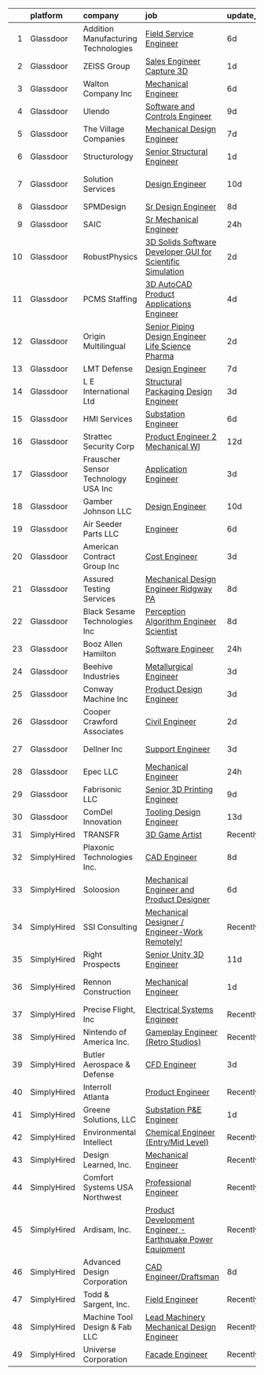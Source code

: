 

|    | platform    | company                              | job                                                                                                                                                                                                                                                                                                                                                                                                                                                                                                                                                                                                                                                                                                                                                                                                                                                                                                                                                                                                                                                                                                                                                                                                                                                                                                                                       | update_time   | location                |
|---:|:------------|:-------------------------------------|:------------------------------------------------------------------------------------------------------------------------------------------------------------------------------------------------------------------------------------------------------------------------------------------------------------------------------------------------------------------------------------------------------------------------------------------------------------------------------------------------------------------------------------------------------------------------------------------------------------------------------------------------------------------------------------------------------------------------------------------------------------------------------------------------------------------------------------------------------------------------------------------------------------------------------------------------------------------------------------------------------------------------------------------------------------------------------------------------------------------------------------------------------------------------------------------------------------------------------------------------------------------------------------------------------------------------------------------|:--------------|:------------------------|
|  1 | Glassdoor   | Addition Manufacturing Technologies  | [Field Service Engineer](https://www.glassdoor.com/partner/jobListing.htm?pos=122&ao=1110586&s=58&guid=0000018170754c48bb715bb1cd911e5d&src=GD_JOB_AD&t=SR&vt=w&ea=1&cs=1_a5285246&cb=1655449144796&jobListingId=1007931625030&cpc=001476B0A36EC9D0&jrtk=3-0-1g5o7aj3j3c1d001-1g5o7aj40k62e800-732fa6f60885a48c--6NYlbfkN0D5EoDI19pzLD_ZoAvoqM1-O9qeTV9KvYbDAr1-bMzVcdI5BfyUm4LrLN4eF84mCCjKI-vBbvFvGkf4U5YGvXSpCeiI3vInH2pdRlEmlP8iLZU5Mq-cJUZL5ZrpuBNnTgWLOnX716OLl4lLg-TP1e6GejnVPLZECsOqg0Nm3gK4YG8MBG2D-dwmO1GWWA0IJdUkwiPWiJ9hnbkdMr5jP5YNsFcLZCNi5ITq_5_oYi3xvDeYaIMqf2nA6OFlSh2Oh6rc4vLN0EVgG-jhkJHsQ1SuSCL5IC__emNaKfdcnLNiAwJ-06oFn8FxLf36dhN7QyptOFMI2zxaKvrKo2bsTpJK_IdEBam1PD-vjcxGRqz5UMzBroD6Jqe2EJCNiiAPasbQTLHjbuASG2VusGQKN4wUmn2UKxcqqfl_rNV-F0irXztKZWCedPDz8OTiOGSuQiYFndxupMNYYtrP1An81vgMsSnIW7k0axI7nOhRC122ObIczeO1cYxXEbIMbtIGBFc70Uh2SIy_1A%3D%3D)                                                                                                                                                                                                                                                                                                                                                                                                                                                             | 6d            | Austin, TX              |
|  2 | Glassdoor   | ZEISS Group                          | [Sales Engineer  Capture 3D](https://www.glassdoor.com/partner/jobListing.htm?pos=123&ao=1110586&s=58&guid=0000018170754c48bb715bb1cd911e5d&src=GD_JOB_AD&t=SR&vt=w&ea=1&cs=1_58be9617&cb=1655449144796&jobListingId=1007942809821&cpc=BB87703CBE7A6D8A&jrtk=3-0-1g5o7aj3j3c1d001-1g5o7aj40k62e800-6b6409b267c1058e--6NYlbfkN0ABwDUVlT3Pw5qAnq35jQOIcsB_LA26JxM8HdsefTKsTXzTXMsN-fkZMqHMIPq89aRWDgyoBw_ktGndm2wLTYrTnC7ho4DDFbXnD-pVwuzGj13HAOVHcE_iRUZbf9PinJkxd_SbVox__G8brul2RLNJYrbDJP84tq4mCoVIbyvWQ9OfdzhKjijHcLMqH-cP0uEnwxiZCXSzke_WS89upXzkXJPPm19HlC9zBVMxP2uEMcCmJJemxvXJX06EQ-OFcu9i-hc6pUIfnhG7Y-CMYIcNp8mSuM_HTqisYg5h6XpRgMuR2xitx8lYHPV_tTmiiSRoCTTGmgAuo3tTArxCCRHQohOYSOrrU2jjb6zITvIkwhDQGU1MxURacg1KTLvAXBXtViV8MCScKWhDgB7o9klSf5gd7naWPihJcho11UlPPm1zxACuaxg-rSpMoJuivN2ZMzKbAxpWDJCWfVFjAKSVrU4vgNqzSQjCfk8w3QCEole_tJ3KjSIsdw55vY0WvDSu4DMz5SPIYKAuoPoR6ZLgfSgt8PNg6yI%3D)                                                                                                                                                                                                                                                                                                                                                                                                                                       | 1d            | Portland, OR            |
|  3 | Glassdoor   | Walton   Company  Inc                | [Mechanical Engineer](https://www.glassdoor.com/partner/jobListing.htm?pos=130&ao=1110586&s=58&guid=0000018170754c48bb715bb1cd911e5d&src=GD_JOB_AD&t=SR&vt=w&ea=1&cs=1_b3e9b5b1&cb=1655449144796&jobListingId=1007931494452&cpc=6F06C97B0D93B156&jrtk=3-0-1g5o7aj3j3c1d001-1g5o7aj40k62e800-8a126a93020ad813--6NYlbfkN0DeXU0vMxLyKhfauY-dgUBa_3v1DHLtGGo4EP_Dl8CiY1CXhE0AlsdbtqmaLCVqjpXXMrZ1O2iqu2y2GXKnWv_3-IBIp9GdAYjcJpXPezPnqzVNrfbld4DV3vci_vqZXRNk1BWWS706zVv-fTxeUN30tNcNMz9-Am99EUWIATnXd-Xv9_3xxzdM9791-rWlPOOKm00twIV3tZpqTSibhdbFD2epgO1eILbfY-u3REVUd4y131NI3inOZWCUht2g3VAWubuHO-Wlcom6nXGkN9_g2ikUbgSOqf5WIGChGW-4Zlv3Zed1-xe-2QXJ4rGHJl3owFUR2gvf9yZD_t0BAswlQIiYdqnlSm5UAVaablYL--nE9NjnDtXJ7xxf5hPYb1u_yio7g4_-rb1gvXHVEnfh_y6fBdVYQblX5wosGVUfBuVQbWfMZ5i_juWe1dvwebmW9vhSKIazoUVvrdH0_MueW3y4JRh8_NQX0HvgYvQc7lEwPGNsxTeCcfDLtqfntXTtTqPptJIy1A%3D%3D)                                                                                                                                                                                                                                                                                                                                                                                                                                                                | 6d            | York, PA                |
|  4 | Glassdoor   | Ulendo                               | [Software and Controls Engineer](https://www.glassdoor.com/partner/jobListing.htm?pos=113&ao=1110586&s=58&guid=0000018170754c48bb715bb1cd911e5d&src=GD_JOB_AD&t=SR&vt=w&ea=1&cs=1_6b64ad14&cb=1655449144794&jobListingId=1007923894915&cpc=D5521335291FB266&jrtk=3-0-1g5o7aj3j3c1d001-1g5o7aj40k62e800-c10b6ab5cb8994b2--6NYlbfkN0ACTeRvGRFS6hadW-07x_K1RnsIE8OdH4tufuZ5eRAiXvJP4uszTk42BImT4H1nqzU1Im7FaOz6KJtTdOtQ3-Kkcfi6xTrEpzwsBfmB2ElVh6J8vEDCFyW3rb1PIJrmKQWI26FPQuPzGcHOZTl3K7if2jXGpxxCR3bWVQGf4NzP2becmeDSegM4u9lXcf2jWTMfBrD6e34zypPqM2WVzPI4XGQbKbbIUQgDId7OVCtLqj14EgTiAQFSktSa9nhjEgJUYqGauUpXqFDyKUW_9aoB3tQM3YCa3zjf7L-rVw9bf6ON-ioDIKzaMlHvnH8Oh59PFdTcwx12ZUhqxxSvyPC2s7t3HMu8l8jDUVpmuYtT_SYa4pOclgn6iy5chzIq6XYGZRoqTeadQzJmiO6Zay7DaVMKNqrx9BbCUOye_LMclwb5xGvP2F4eEwcSs0BCJLQzjKu-CD2q8P3TSLefQPVObSmaB6W9lA7LBdkQHZ25euJ5CMRY0XYf3R6qj1OUlNwiuRhCoxCEDBzaHt60i3qc)                                                                                                                                                                                                                                                                                                                                                                                                                                                 | 9d            | Ann Arbor, MI           |
|  5 | Glassdoor   | The Village Companies                | [Mechanical Design Engineer](https://www.glassdoor.com/partner/jobListing.htm?pos=118&ao=1110586&s=58&guid=0000018170754c48bb715bb1cd911e5d&src=GD_JOB_AD&t=SR&vt=w&cs=1_0aeb1a28&cb=1655449144795&jobListingId=1007930338027&cpc=6BB15D09F0D6212B&jrtk=3-0-1g5o7aj3j3c1d001-1g5o7aj40k62e800-d795672588bb6862--6NYlbfkN0AGg1VZueiKT9tWCUHV5e2l2mcE5WYHjIZa47yRLtX7kpBI0PbA2sZNXEBmtz3dO2EnIMPVpN2mC_0Qvnz0WmKotlowtHVHgyfvPBdsXYzeRO05GQs8aNFZHJY-m5x_zuACqnDq2KHgWqE7E8ygOioQWgjDR4HAuFoaWpcww4RRSUwWjO0BS_Ji28c4Y0qzfgosZvu6xm9wsFpey4Dqy7k6vMqe_04VggRjJuCIgM-xgSdfFxP0Tv0tuN-HFPgl9dzy78c3EvLLkZkN1PU7YEQwSlzA6pOK6Ifje-FrB8wFh3H-R22ciS1gaI01g02Wsy_FWFHgcKjTaDKw3XUQCgjFg9WuC2b1p-IEFXfIxMCdQs6Q5j6rFtHZexCnzazy8KpT_5QD0e-pJv8cVNA-VrDXsl-PjQXrNMNl6yFJ0nin__nsbLOytJjpuXiT47FA316IfTvZDaOKHc8fIdP_QEs1xHS2JjElPYF2uni3GFp0TIwynO6BDaQZJgRs7NTxD8I7c7QaFeOxcE1M6gfVcQSJ)                                                                                                                                                                                                                                                                                                                                                                                                                                                          | 7d            | Green Bay, WI           |
|  6 | Glassdoor   | Structurology                        | [Senior Structural Engineer](https://www.glassdoor.com/partner/jobListing.htm?pos=116&ao=1110586&s=58&guid=0000018170754c48bb715bb1cd911e5d&src=GD_JOB_AD&t=SR&vt=w&ea=1&cs=1_1155a951&cb=1655449144795&jobListingId=1007942148324&cpc=1BEDF207580CCB02&jrtk=3-0-1g5o7aj3j3c1d001-1g5o7aj40k62e800-895c81302e8053f7--6NYlbfkN0D_KRozbKJx95I3LRYgbj09bqBDFeyQG4s8tCOB31p2DBt28gNfST_X1exClAiBKzmZbP-0s3POyMnQ0fwOJ9jYOJn6aGwmK4Kual0EGWI4N_V2igWdtspKWjk9hNYi9bodeSsrMC2GVtLZOW1izjT_b5fZPL2B7ysuCiB5kpYYvHbHUBgnaDcZClZPSglUONol8Q-wGg9D09tD1t8BIib1XwA0SN75-sDP4HbzamH8Hwbuf8Dn2aCTxn2jIMkw2F7BWD33M5dxOZTvrinGZdB0HXEFg2IRUdLK8P8SPTc6EvfYOtnlh7xdq6h-ii9mdsGvhItMj5TpTGFHxcbBXysSdthaOTYamqodlxFQQ-H6y1k8qqdO5Xvj9_SFO6UQ156UTLm1kdJqYRzkhgbQpGYTE7E3VVQOzJ3HHCCJYQPr2AN1qV9nwnknKVpoq1b1jnuRv21_fw9fjO3_gMN5tBVB2VYmADvzRJtugKMt6A0pBw86BzsGiJjlrneDF7e3Kgu4O2MG6dFVQQ%3D%3D)                                                                                                                                                                                                                                                                                                                                                                                                                                                         | 1d            | Phoenix, AZ             |
|  7 | Glassdoor   | Solution Services                    | [Design Engineer](https://www.glassdoor.com/partner/jobListing.htm?pos=104&ao=1110586&s=58&guid=0000018170754c48bb715bb1cd911e5d&src=GD_JOB_AD&t=SR&vt=w&ea=1&cs=1_87713da3&cb=1655449144793&jobListingId=1007920942505&cpc=4DC3A1A246E692F2&jrtk=3-0-1g5o7aj3j3c1d001-1g5o7aj40k62e800-153ab2200f224b78--6NYlbfkN0AZiaPZyccuKjlre0e0RaBFeO48J0QExrO5hcuLctOVaJEbtQVSe57oak_d9O7D0yE0-qJYPA7PcskgJP3NQJv5UOxdJZbDDrrrl0n-zLDAnUC-Z5zTFazOue9rpDLY20GxuFWN5N0Rchg7NccMB2YenapZMinUZwhe0cmzoTfhPiBgCEv_0HeWLij6Z5hFHFYNk5QgzVcDyzFEMDDs-Ym6FDE1ZSxTJgp_5MmuZzxkLRHgBLZE6zOqd5NKAHhGMb-w55Pbh7oJ9Wkrrn9VZm2MZQvmrDrJ74WO1EUeZ9w-yWZZ9lrMQGMOQ95ZftOBi_T-Uub4yxFkY1wZWc3oJMIuM1IkE9oejyK6uuaAg6yFRaXe97WmwfeHLtkD8MGanbW1mu9w_KS6axrzHPDdVJacVRdzDAb8Dwn--K23lYMQtcI6r3Xjsg70vLv5HFhDcU5AFS5TC0i9yW77XPEfi522p-JHrjRC96Y9Be-gfOXxGXF3AoMuOJqlDNhfHfbnqLc%3D)                                                                                                                                                                                                                                                                                                                                                                                                                                                                                  | 10d           | West Columbia, SC       |
|  8 | Glassdoor   | SPMDesign                            | [Sr  Design Engineer](https://www.glassdoor.com/partner/jobListing.htm?pos=117&ao=1110586&s=58&guid=0000018170754c48bb715bb1cd911e5d&src=GD_JOB_AD&t=SR&vt=w&ea=1&cs=1_5f20dae8&cb=1655449144795&jobListingId=1007926171705&cpc=EF09205FCFAB18AB&jrtk=3-0-1g5o7aj3j3c1d001-1g5o7aj40k62e800-60d5e291bdb3368a--6NYlbfkN0DStuOxfeU6oMr8HWv8ZsY-oymFjh9xWjVYq8dh0_h4YnTzMdR8dgKyKHYWMZ5s0EevuVP_NXEKdu6azpDF5jjpFbPySv_3BH7_hYJoyRGZRRQCxInpNzxGCkDOW4cVtGy6sQk_vjwJZ0eFzNYLQyvb0A7ni_MH_yNRYL3FYb4V1RktRbKpAXnhz94O2gz99x3pl8lFqt-9HJJISCU_YlUivPrsI3Ud01U2Yw2m0ika17gI1lGeXZnEkyrGaatg7Cm4QtTSogLuGAEIVac7PpEFdKgjtz2ztFSlmthSpmLU7D17zNHiFjgD0i7x3Inptk7wVvV12S5fCDu5V3C1TUumMFI1lf7aIa-gf4pqV19ZfLBMhVhXbW44k-o-DPGtqpvmkHYBKW7w8EMlKYORLhTZLHd1-A82OJTAM-a0Ov-bOd2EjLouDYi5hGEHJTkp4GbaLm9QZYRJWRZn-WJGfNoXsWU_3IsIAG-nbLcHdTxveCRgsH0kLSRnFCY9hBfmRsVj5ysI4NaIoA%3D%3D)                                                                                                                                                                                                                                                                                                                                                                                                                                                                | 8d            | Orange, CA              |
|  9 | Glassdoor   | SAIC                                 | [Sr  Mechanical Engineer](https://www.glassdoor.com/partner/jobListing.htm?pos=127&ao=1110586&s=58&guid=0000018170754c48bb715bb1cd911e5d&src=GD_JOB_AD&t=SR&vt=w&cs=1_3a208a61&cb=1655449144796&jobListingId=1007944573336&cpc=DAE217B024645DF3&jrtk=3-0-1g5o7aj3j3c1d001-1g5o7aj40k62e800-59a64799d20ee937--6NYlbfkN0AauYDK0PcpkAAwvqsYr42ytNXSoRmB0ySYhRIkJ-ozknMmzV10mP9DmxK1Z-60HyeGsUG3-AJ28NL9kyEMCthDg9TnRcoH3nQECJyjtq-mEGKHUyb5bxGXWz2BbMCKeHK05jLcOmpK6pW0wpX0obBj4fgfwpOw-fXA8koDt07PgvAdLAH4qtmxQCgGdUS9KrnS3aeda6bszV7Qw2_UoUQ3ERK8V2j7TkSOVSQGBli8sXD39mxcwMojuvKBNiRxTvOJ371PsbMiIGdCwHWApQsGU-fdaEJDLfebM91UauUQutjncQ0uUXGo-FY9uEXBLR4CqRCxt_ppmvtafPchyukL7VP0AXZXZHNUPHIfPKQRmX9B6_FGJrYn4O4fYxIUfWq1tx_z4FQcg3bfOx8jK1vUP408nycN0BKRUo6XXvzR2HET6pj5vQxl1ZYtg0cz0mIG1g3bd_WUbyOSaRiN6EEJeah3Lgtptmu8162l14869VQ3OGxY1T-M9sEfoET3RGYWI27XwlYEUHE_UKNEvPEY6RmtlqhUNzai3aUA_KW8JE-6_gPK_nI8zJQqwkP6ep_RiVB8eAvw-oeLOmlhEhJyQFDHLkwQFGhPbmVMnnzj9Yf670u0vF_CV3NOb6c17SYmu50C6YRkBopFB5ggchhyQD1QabRZozCQ8EOpYr-Rp8AMo-S-ZpI4C0GHrJmlCXskhCvkTYuJRH75i3tf1N_spaJ5etGV6A8nB5H0hfYp9muTwlKjTbdCRbdY4u3NMUunXhslkp1ZEK0m2XafYVl1Hv3qnQQhU4EIL5J8PUyX0NetuGMD7eWGqdCsztDromTAMqAvCDsnpFRPra0chGFVbA9FALTrLPuqhqMwPX8-goX4o_lYZeWBqiU1IqWaB1MzPXRBgIrscM6t1iLu4p-IbwmaemJuFceUkmcp5by_yaEkpKQtZz0uUYccXSxq3R06989-xpClGQ%3D%3D) | 24h           | Crane, IN               |
| 10 | Glassdoor   | RobustPhysics                        | [3D Solids Software Developer   GUI for Scientific Simulation](https://www.glassdoor.com/partner/jobListing.htm?pos=105&ao=1110586&s=58&guid=0000018170754c48bb715bb1cd911e5d&src=GD_JOB_AD&t=SR&vt=w&ea=1&cs=1_f3905fd8&cb=1655449144793&jobListingId=1007939645720&cpc=4DC3A1A246E692F2&jrtk=3-0-1g5o7aj3j3c1d001-1g5o7aj40k62e800-4530b0d87336c294--6NYlbfkN0BevOZb7bgHVtZg6wneUdcunOcHKZMYh8OpNEpW_MBDmqvix-hf2npWZcwmSak8KDLAG5uOZfu3iPMwQCo5M9VWPWWBE5JsvYHARI2R-N_M6Dbc3ty3EvP3e3dRDVfsPSYK6-KxkPQbizzmtea1c8o5pZrjU-1CbQknsQJUyxUhwn_91sSBrqOv_Ac2CvY8ebMlXZnKrpPUJ2qVder5MENFZ5O7QMbVbOYYt9ZO9ySZiTkPtLy8ZygJywVkPtURlEUnlENYgVgnp-eIRW56ptxV09FwV5TRnjB9uPa5FYygw54_1MOGn6wjk312i0WNJnJk36fSbXf-4ibziueJsGK1LbC9T63Fp5LCH-Z1LVJR8tpmZTRaZqli3uF4l9Nu3FYnPJ2x9KS57ytzo2ADyzNsZZCgiGrqX8Z56fDTPkgFiYqI8bOCFbSFmCjhgN-gGiGzHo3wHyrRnsjnal3bfYgoCir6haqITDbS2_Yu69LqdqrSw_8PiwOcMtaeg8zTybqu8_g8X_a8zg%3D%3D)                                                                                                                                                                                                                                                                                                                                                                                                                       | 2d            | San Diego, CA           |
| 11 | Glassdoor   | PCMS Staffing                        | [3D AutoCAD Product Applications Engineer](https://www.glassdoor.com/partner/jobListing.htm?pos=101&ao=1110586&s=58&guid=0000018170754c48bb715bb1cd911e5d&src=GD_JOB_AD&t=SR&vt=w&ea=1&cs=1_08016570&cb=1655449144793&jobListingId=1007933584782&cpc=12184B501E6D5E69&jrtk=3-0-1g5o7aj3j3c1d001-1g5o7aj40k62e800-d3bc09948a84600f--6NYlbfkN0B7YHeUWYHXy_ERpSHB9HpGLYNSmV-SWvk8zOzwNRBBpRXhhBFGBujsJU37DjWCm3PNj5Hzo3Pr8CeTv4uKwTmSyWq92KTfvgZRSCBEm60BMotlig78zugjHQrVldK-fdy2svUcGbhwP1L_mOlH5eV8An3RWuXBzwgJ-9ptsSHPec7JrhOfzlephEHxJEMzCXl3GeDo0acIn4TbEp-jY2PkYfamzybL3g-50Xo3p2QJvM6AOR_OU55CJdXnSAwUl4R60QVhAOH5fkli2QznQkGqxs955F5_-yTIZU5kTY4K_NUCA4SF-__zeAKcM2PdC1SVDj_KOd-X9NAAeZ18iOyGoLj7Trev2qMW-hsnsvL5A5BJWoD_xMTmfurlQUHN9HtcuR5IZFLvg-rgQEp-kSyqeo6cBEXw8K4FuK2MTgMvN_WYqLPoxOZRx9giazukG9Vqeslw74t3deBZ50Mgzwa6yDIggp1G1LIn177mHNBPqHNkRi0LvzWx6tU4wRbeqpc_2nOCzO7r6rS92iRqjYZF)                                                                                                                                                                                                                                                                                                                                                                                                                                       | 4d            | Seneca, SC              |
| 12 | Glassdoor   | Origin Multilingual                  | [Senior Piping Design Engineer  Life Science   Pharma](https://www.glassdoor.com/partner/jobListing.htm?pos=126&ao=1110586&s=58&guid=0000018170754c48bb715bb1cd911e5d&src=GD_JOB_AD&t=SR&vt=w&ea=1&cs=1_48ee8e4d&cb=1655449144796&jobListingId=1007939310466&cpc=78C02524EA0C7B7D&jrtk=3-0-1g5o7aj3j3c1d001-1g5o7aj40k62e800-3b277eea298be002--6NYlbfkN0DEb5-FqHL3o0Ms6BMs-zvyBFEHTKhNdBwnpHORpID5OVkRygDx9KTdmt0OFcE21-XeGyqka8AOU5lmfDnUBTcPLt5bbCaXingVPMoq9cA4DguBFeHX7tkIV9wfJRBpePjxiy7UV7MqXZZQBF4NLGBY7HP0yBFyS69UeYFgVDYILN80YNQ42Nl2muEzhwo5OUheiVxEvN2v7NYkxTIIF55nqWkmi4i51W6p2XpleZ31t8nn3hDgPO7LYXnTYsx0awfxz32_DKmkTc89CdDj9V_USEXheAea5lkJuH0Y9jVW8Ta0Kz2VU8FzhTAsdd45RV0sj7I3XlNW0F_Lt_-c0HFoXBTwI8SeIiem0ZFDrkxWliYNdtAo3emdnGjCyiAnmvzE-aKX2oTpKANokh48EvbT_1mI1bsOkZRz1Ld2MXMXcG_3a34qCYwv9DvMdoAxwuy7TZj5m5mGp2XEFrtzjZ2s3Ffbo2-r33Yd0UNgcEbA2Dx15NHrbeRXZgprGXSW6Y_q6QCSaNslPg%3D%3D)                                                                                                                                                                                                                                                                                                                                                                                                                               | 2d            | Greenville, NC          |
| 13 | Glassdoor   | LMT Defense                          | [Design Engineer](https://www.glassdoor.com/partner/jobListing.htm?pos=121&ao=1110586&s=58&guid=0000018170754c48bb715bb1cd911e5d&src=GD_JOB_AD&t=SR&vt=w&ea=1&cs=1_427b3976&cb=1655449144796&jobListingId=1007929691955&cpc=74B0CFFDA512639F&jrtk=3-0-1g5o7aj3j3c1d001-1g5o7aj40k62e800-6254ac87a15ae3a4--6NYlbfkN0D9OmhrJDg45jiuPR6wIjNif3RRNpAO7-SpqDvoBaJXHu27u4pbqmhCL0rOH8Lt8cSajWmZE863790k4FaU8j3nzdLlIx749DShq5vvJ4bVQ9RjygmX4zZhr4xvDMEEBvPtfXtvwwRoLuRefz8SLI1hb6vgCE86iEaw1-hFQYaSG7O86O_k-4yeNaAXx18MpSrsO2PN8FFLj36UrXPtx92kph6EkggB7_SPrWrHxfJESSpdKn7NGyh6XfqAfXGZCILKfOaCFIbJDpmMkAawY1QY3J7X3VuMRvN1j92XZPszcSLcCPqCjv9-Syev2weOpdOt4oJzCABovnM2Ldvc0jCMkAq9lonfKtpX8Sm1x8hgFyt5DEP69pydLYBCQvfg4DnpwkeJ8TMqMqTXTfdWGe8NjVKuIZCyObbo7mOcwTaRfx-_thjQfcO5y3VdEYneFuNDZpYknoN5Gi9TWEG-M1BtWegSjww02D1PxshQKnHGJQwOdZ9ij36fpOwisXPXwl62eSuIoeTctQ%3D%3D)                                                                                                                                                                                                                                                                                                                                                                                                                                                                    | 7d            | Eldridge, IA            |
| 14 | Glassdoor   | L E International  Ltd               | [Structural Packaging Design Engineer](https://www.glassdoor.com/partner/jobListing.htm?pos=107&ao=1110586&s=58&guid=0000018170754c48bb715bb1cd911e5d&src=GD_JOB_AD&t=SR&vt=w&ea=1&cs=1_24ea1d36&cb=1655449144793&jobListingId=1007936050130&cpc=300FD6E804AAE000&jrtk=3-0-1g5o7aj3j3c1d001-1g5o7aj40k62e800-0b7b2b748dc16d35--6NYlbfkN0BrBtmvXp39N3ZfgShXuG9wFQIajzvI3gAVcw7lI8_B5SuvRhAXPd1EMXxNbGeO_hSFw2No1B1G4t57Tp2k00UJEj7jjSVup5cOon0M9a3z9a-kgbh9aoDM9I5nWgBUC_CK2NgYyhHjXTeddpn2IytY70N7z8S6SffAJViedR4Yj8am-4P0-eeGnHiJCZEzdMJ7Tr52CS9Ql75KMEy6KXh6oFsV83gcQY_c2KV0W-STnoRezc5VUe7JEyb5U_FI71d_d3ttIhY0KRlcFQ_ciTIycjA7T4fsnYaMcgEHH7lRj4GNKinWnizyteI4THIl-bpZeOsgSrefIoI1U3VyzvCNY6y6fG8tAsMUwtsTPjnOYbJyhd7Ws8KJZUN2Wetd44JCHevHTiHTYIotgWdNs7SB9cVTHkFd8I5dVCzh_v1eu8h2fJkKtU65yY1Fyt1-Szeef7L0ZD-0QZr5nd-cWz9Jk3lP86L9woXBl2ZT40FLGcX8_FccYAjiPRhHanlY1y8ZE96lB_fU2TDTQB-EjQI8Ks_X-ot_y4Q%3D)                                                                                                                                                                                                                                                                                                                                                                                                                             | 3d            | Portland, OR            |
| 15 | Glassdoor   | HMI Services                         | [Substation Engineer](https://www.glassdoor.com/partner/jobListing.htm?pos=129&ao=1110586&s=58&guid=0000018170754c48bb715bb1cd911e5d&src=GD_JOB_AD&t=SR&vt=w&cs=1_119204d0&cb=1655449144796&jobListingId=1007931556894&cpc=46E09AEF7B2793D7&jrtk=3-0-1g5o7aj3j3c1d001-1g5o7aj40k62e800-8ad3c14999ca5e7c--6NYlbfkN0BsQv1WssY4Fjlj8_K1J1V0f0nBeZ-96hm5tyYRAdyCVa9Kyl8RL16FuwFIDx9Haw-ekH7squXfayHtW1TcR919pM1xKZAoRgOg3pLTaBP9HBbq9TCTYADFhruzc2lWZEpfjdPwciV3RnoSKDaxDmxKZatJUgm3ZslJGdxpYx4RnNHua-WJMk3vHcHNWMJsB3o_ysbmNUePzf-2oD9Mccg1mdpn1D0GxVmy49THMkVeDDIw41dBhA4g_vJ2VZfogec-WTcC7PHflngDjAax1AkU7xERUMzQ4iQ8Nu2j7MXw0o3J7UZV7QQs3we_MZYaKUhoCK0BSsvA8Jznv9m1Mx8PbchEJQCZHvb3QiZRdHmG8941y3uaDaSZ--C-s-FkmedR7yHAAfKvbHYzriCrebH801QQPtUZk0uKy9Pq-fpgXhKB6O6BRLpYxl0NdtyHXY97oNtihZdiJQ7LELR_AkIU9rlDScS4l175_YWrj-0Tgfrkc_QUxtssLhfocNOwdYFcPMZ_QEV44qLtLA9M3M-qXccP5-U4ELydpTIMnXcxsThvULTClN5MnpCJDKHs0b4%3D)                                                                                                                                                                                                                                                                                                                                                                                                                   | 6d            | Richmond, VA            |
| 16 | Glassdoor   | Strattec Security Corp               | [Product Engineer 2  Mechanical WI](https://www.glassdoor.com/partner/jobListing.htm?pos=103&ao=1110586&s=58&guid=0000018170754c48bb715bb1cd911e5d&src=GD_JOB_AD&t=SR&vt=w&cs=1_3dd8d92c&cb=1655449144793&jobListingId=1007917620867&cpc=6CA85E7785DF6131&jrtk=3-0-1g5o7aj3j3c1d001-1g5o7aj40k62e800-7354a75937fab6b7--6NYlbfkN0AI9HVnuJ1vforiP_yQPDkiZaQDVO58FsP13dAu8TE_8-PEhOsmh_2OYQiTYiqf0YVvCpNLopZQ4f-zVQ4HSlPBLe6EtT4CLysukT8co6f9lCciEQrD96zfiWMIuNt_QCVT5GGad4fUmqhfM--VcxrajzvIbsEtroqm0yR1sfbevxpq6fUYkG7XYY3JsRsLX78zInp8cfb7M7g-iwFPnq4I_mxUA27P5y6PczhXCW7Agzr2LhheTmB58gc6QhF44S6qmMuk8Rb5sI4t6A5PmBSTFt39WKLGBxW5Tbnx1HE92Bjy6qICFqVL2PteeFBDEBZcj0rL-DEWgC05zOAv2QvYQRi3xWCxCFFTRuYpFivsYrktQHvp-O9Qkk-kwpNB1TWsZB1pwog_ap6Zj8S43LKaSbrH5c2oGPPNUDDc6sJf65QEMc5fZdm0Bv007MckpKznkr6wrhTXcxX5Ax9NYHTlcqohuN79VeJ9eVVhLlbk3A%3D%3D)                                                                                                                                                                                                                                                                                                                                                                                                                                                                                       | 12d           | Milwaukee, WI           |
| 17 | Glassdoor   | Frauscher Sensor Technology USA  Inc | [Application Engineer](https://www.glassdoor.com/partner/jobListing.htm?pos=119&ao=1110586&s=58&guid=0000018170754c48bb715bb1cd911e5d&src=GD_JOB_AD&t=SR&vt=w&ea=1&cs=1_a856d56a&cb=1655449144796&jobListingId=1007936951325&cpc=4AD8EA367C4B8F97&jrtk=3-0-1g5o7aj3j3c1d001-1g5o7aj40k62e800-c7f628393048f282--6NYlbfkN0Bzkuy17zoNwKMVjyusHhR7JNYo3SmelKzW8jp1Pa4TkyZTFe0M7-lDKUuwJ0zSY5nuqzH4s6Bmi10KkexmRH7PN6x6yPnAj2X7bq0q0VTzVqmb9mGCfWIiJ3zBzU3_PR9CmJmfGTGziWCkdoXNw-9OTIPvp4EuAzQRGDwdF9dpZCOfQfM9OahEaRFyUwEGQPrslgdY3lWtZk50IsbdFTpIEdKAMsry-YyHPVPobNxQwtR6ujdm29dNOeiI_-pvUGvZqG3E-RDv9cSQXjDKsEkzqFh2_h242dDcsPxOgtShJDn35A5E2y_AEzTPqPdGWiFWHv9QzvYfi0ByrfObxzY5A0WY4qfPI2xcOW6iAfaMqcmsVwAxp0iOSQqoXcvb-3afwpVB0pPGCkkgPDUWCVMwsJMkcV2qiTbA-kfYtXmN4OhO3q62EQuYiK-Wa_ZN-jDJIRi9D3WBGR8-oqV_vBdWzX_-mvt01QhxybVfqdhiCseVdc6JqMnGHnKNOL-5jKyEwIibih_PtQ%3D%3D)                                                                                                                                                                                                                                                                                                                                                                                                                                                               | 3d            | Princeton, NJ           |
| 18 | Glassdoor   | Gamber Johnson LLC                   | [Design Engineer](https://www.glassdoor.com/partner/jobListing.htm?pos=125&ao=1110586&s=58&guid=0000018170754c48bb715bb1cd911e5d&src=GD_JOB_AD&t=SR&vt=w&ea=1&cs=1_26eda31a&cb=1655449144796&jobListingId=1007920503441&cpc=56251F93361B7DED&jrtk=3-0-1g5o7aj3j3c1d001-1g5o7aj40k62e800-acecf83f9e70069e--6NYlbfkN0CpCDI97_MQdkzLg-oVSH6blVHcEYEGT5cZZovP5olVTjIAzQNgGfSwXjVDfvoFFEY_8Y33b0qOemzE3TDYVkx2mBTGtYVOQ7LLGcW0FvAMWcBQsNGlQ23jsx1T4g3g2jfmXoayCO5M1cdZjgbjusJnqV6-W9ZO7gR5mh0zDb_DhhNhZm8Wil9phSQcOtcl_qzstwGHT5qnIfoTAa0YFsXKAEHGq9Ok5YZ1xZVZfzsIvTItMMWA54unhgRIVCx0eA7zRuwjwojBiJAh_KN6DSFX9EauMwGnWJMHNgp7i74dNrfZW63YJzF7yuf-sS6CpeUMRfk00uoljs0cWjcesOOAAX1d2nmLK01EEcNLXDtw2dcLtcEkLposfvP-NXT__lo5L2gcm3s-o6ssCTqcSXL9cWrxv5J-e3Ajw3G388kAZNrXIH3S-DWvnqJKBEK7eD9y3MKVamUbNBmjnUVesbdpwb_0cO2MfQBJxCCcBkGbI2rHkJHmzn_vygCW8pvWSqrJQ2HNycmdT1h5D8Zo6xAO)                                                                                                                                                                                                                                                                                                                                                                                                                                                                | 10d           | Stevens Point, WI       |
| 19 | Glassdoor   | Air Seeder Parts LLC                 | [Engineer](https://www.glassdoor.com/partner/jobListing.htm?pos=110&ao=1110586&s=58&guid=0000018170754c48bb715bb1cd911e5d&src=GD_JOB_AD&t=SR&vt=w&ea=1&cs=1_2d93dcf4&cb=1655449144794&jobListingId=1007931454522&cpc=C8DA9B4467A3FF0B&jrtk=3-0-1g5o7aj3j3c1d001-1g5o7aj40k62e800-b5a62d5b1962bdfd--6NYlbfkN0A4hgeKHdLyHgzaskNEvl2xXMVaueUT71iJOYpLYISQUFvRYNkZjTydQ3Mt1guCgTjyZfk_dqfLWB9hEZbgiAsZ7YXLxNlxCbhIYVJP457aFnA89Syza5Vm2UhJuW42rcF0keUIM400c2okr5DRxuaIS6rzuAeg2edxT2RE0n1C87hG0eshOafxSLHa4vdgTXkNZ9ruF_QnlXosVDrRikiZKiBInlr5AFL4hCzzVURa9cgrou_Jr-KO1R1l1VD5L6nIWav9K4dGl4CXjer3UBndiUEVO1wEEnKjUPnIeDFnOTM3uxu5DBB6z188pVHDtsFdllMHJBdffq1IwLWHlqAGksvm9TfoH1TnV59MmUfpYcHbu2pf2Mb7wu0Ear9fH8BEj6sKrtauN63dRNjfAPfc_fpcBltQx2ne1s7mc4GclD_Hw11g8aMBYCBuP9QTqoGiCNB6VPMTzhXZvqqmNwajAilvneZUX61pLIZzJw3t_dKDl0SzNCPg)                                                                                                                                                                                                                                                                                                                                                                                                                                                                                                       | 6d            | Grand Forks, ND         |
| 20 | Glassdoor   | American Contract Group  Inc         | [Cost Engineer](https://www.glassdoor.com/partner/jobListing.htm?pos=109&ao=1110586&s=58&guid=0000018170754c48bb715bb1cd911e5d&src=GD_JOB_AD&t=SR&vt=w&ea=1&cs=1_59d7c13c&cb=1655449144794&jobListingId=1007936473373&cpc=0477E633FE2EE0F6&jrtk=3-0-1g5o7aj3j3c1d001-1g5o7aj40k62e800-f1ccf52e09d44c63--6NYlbfkN0ACTeRvGRFS6hadW-07x_K1RnsIE8OdH4tufuZ5eRAiXvJP4uszTk42H4a3P0t9A_kZ-Eic7hC1432Q0CYBFrLg9NoStP3YF0rFFIsfLj2SGrJMn2jBOunTdW4IEko8wUdeAEe3NakPj6ke6tAaI7fkWNV36gVJjUKhg3Lax95Wm362gcugAYC_L4e_7So0YyizEgEGDlmx8aX0NAUjsoBWUqIAUN8Y-DHm9K1yin_wl2yAgGnY2MZSzSLw_VVAgmZWcQs2GMWvX4A1WXqPDREXj7w9wijqMv4u0Gesk39TzHkV17WB3t9u8CyJZqSo3B6VWZcMymjEjODFQIT4gdauqmdofvu7sD51txYtIpX5_RqVQfeYD8QUs3e-1szT23pBkQZTyL40mwBLCZiKrU66I40OEeQs2uPD6agcwqMWuga8uxA5tgU9Wifd45_ZPAr7FVCedGXDLu2yRCoTFnUBkHPrOFDioaI_nw7u_Bd5wdM1hat_5jw5kRYy1TMXBGFrdIzSUXSIPwxcbAkuwrPx)                                                                                                                                                                                                                                                                                                                                                                                                                                                                  | 3d            | Grenada, MS             |
| 21 | Glassdoor   | Assured Testing Services             | [Mechanical Design Engineer    Ridgway  PA](https://www.glassdoor.com/partner/jobListing.htm?pos=120&ao=1110586&s=58&guid=0000018170754c48bb715bb1cd911e5d&src=GD_JOB_AD&t=SR&vt=w&ea=1&cs=1_1ab3f62c&cb=1655449144796&jobListingId=1007925820688&cpc=1BEDF207580CCB02&jrtk=3-0-1g5o7aj3j3c1d001-1g5o7aj40k62e800-ecaa971c780997bb--6NYlbfkN0CzvULQwG23MbfgQ5ABydV6xH9DbrD__LRBDvFvHMjzYOc5JYsy-HNUsBEVuygNUd8xxscJtvISNBZhjdNWjTYEEYvDsT8xWmr1rhduaoXMKqFiJgA7XEu1wL7qA6wvZus2tM1k03y9vtxI3JPcAeaD7QstEO_oz3vRUqKQSziUnwNj4YaiESvavZCx9orJfAb-bkdSAOOua-ERR3VYojS2pMBHd0-W2f2UHNK4jqZ5ozidEM5_TSuima0Jr0rprIznhNHFFdXzHoBMtqje-Fo0tbUMu2iQn1T3iF9oZU_5JqjrOfLv_e0Ep3uaKtzEAK1uYOjBDVAqAJVMuTa8SjDZPK1coalLJv4NVVTWkfROFTl0_qDbRQqzS-3C5dxV5RxvlP-rDOKyGQ5FGhOINLJGO--yAGN1Glihh8R6AJbacc0jbtDuoFOhupMuK-UdyBTkOmun0BykWJccd8mnH392vBKRBLY3uPHKVMruhHzhAbAGnfyxhw4E29GJkoB-gSsULWoEPmNJwReWAcpE0f_rD1iNts1pFyVK-Kt1mIMl4g%3D%3D)                                                                                                                                                                                                                                                                                                                                                                                                          | 8d            | DuBois, PA              |
| 22 | Glassdoor   | Black Sesame Technologies Inc        | [Perception Algorithm Engineer Scientist](https://www.glassdoor.com/partner/jobListing.htm?pos=111&ao=1110586&s=58&guid=0000018170754c48bb715bb1cd911e5d&src=GD_JOB_AD&t=SR&vt=w&ea=1&cs=1_55bbd5a9&cb=1655449144794&jobListingId=1007926753236&cpc=161932454C9F1D55&jrtk=3-0-1g5o7aj3j3c1d001-1g5o7aj40k62e800-6c5d2676ba8765f7--6NYlbfkN0C1y6JstYOqKQSjlTzRNpLqbqc-mamcipwBCr4Y7LMyiseNpJIfYgc3xcRV06JmvklZlXYfa4AInNYTYZSQPGq425lCYfzldH0J6HbIwJNNMW-rm4-R61w6FJrNrh1R2QyGyzczGygxlp8jbIUm2RYv13EUsVuQaGrQIXnIKhxK07QDNbISoBDP-9qMhEshhDMy42nJQUIHAPB60Pmgn3TIsxbTlhOZV1B7anzwK5E11BNj6Mi9t2dpCI_F6iZ8MnxgB6KykXCHePPwmXclDz7aafjKILEco9dXinGtujx4KtNe9dPlmuDL2qku3ia5Pa0PGdyConwSe4CK7vb9IP9DppKre4-3lgT4-q7wAD_LTXLzIWWXwT8xeRSUTrx3B0f5gWMc1hU1ExM92H30bJWjhV4b0n2yeAAmkNTp1DVQfGIo69QehO6V4yd0Lmwzi0LSbF_HFSl6IDgWFLBQOv9EgRTuutFo8dxkahCZLkk11AdoSyVQ3YgTu-9L85jovb3daQM4CBHFivfesJevHMVbnXSA1_ismdHFuvu5XeGUpg%3D%3D)                                                                                                                                                                                                                                                                                                                                                                                                            | 8d            | San Jose, CA            |
| 23 | Glassdoor   | Booz Allen Hamilton                  | [Software Engineer](https://www.glassdoor.com/partner/jobListing.htm?pos=128&ao=1110586&s=58&guid=0000018170754c48bb715bb1cd911e5d&src=GD_JOB_AD&t=SR&vt=w&cs=1_7c4e54c2&cb=1655449144796&jobListingId=1007944639020&cpc=94CBCBB52C93839F&jrtk=3-0-1g5o7aj3j3c1d001-1g5o7aj40k62e800-c5ec25a6d8bb8862--6NYlbfkN0CaLaeO0W0aSDE10oNno4SsRl14ssiVXEJb5QYZji-zamyK2TbRIQYHP5H-O3iidULRQVNrMr85OXCYPQ-a564G-oc1o7tNREgb1GUnyW0qFmRfFU6FJf4vnCiBBrkjNb1Sm3l6BZBj0RG3bjUlcgGOP8lAFp7_qG6VJtPPILjKxnmNixSyJvc_cadsM0UKzlpW6sD0L2nq_eHAftRjcz_-xyHeMPtnSN7zT7a0tJ6gPpLkTPb7iVzKdbLbrcO_RVZxg9wvjtibYOXXQhvVzTgC31UOBNirG-Xjffa3UkBMPsYN3A5FxBFFo_UdD6kJRfyQS5cRKk3FQH7LD3QYQJ7vDQAOFhGgMoKxK0E3cd59Kpu9dqhAyXY1a5s7FbttXORmsiHhdlSYhNWCZMphNjwejYHvUo747Dmd2EVItQ6k8Cwa6b4u7DtKSMTKJCRPKi9DujlwvIPgwZGRSue1e0pYeF4xfYHws9ggz1TVtCVyE2Jd1qwwgcMd_uvy1i9uAg6ghPI3mM4Lz0KZc6KRsFdyFQ9WtcY4WuCaZm2jTmzh6YvDLimbRvVu)                                                                                                                                                                                                                                                                                                                                                                                                                                   | 24h           | Fort Meade, MD          |
| 24 | Glassdoor   | Beehive Industries                   | [Metallurgical Engineer](https://www.glassdoor.com/partner/jobListing.htm?pos=106&ao=1110586&s=58&guid=0000018170754c48bb715bb1cd911e5d&src=GD_JOB_AD&t=SR&vt=w&ea=1&cs=1_19a6f69e&cb=1655449144793&jobListingId=1007936266000&cpc=48D982FDF5496E08&jrtk=3-0-1g5o7aj3j3c1d001-1g5o7aj40k62e800-add68a51641bc688--6NYlbfkN0DrhDOYYp3-xS9LMnF2bj2-qSq7JodpQ-XABwViiLcSMuOxVn4RlynyN4NHIGVkyamQd69ohWtFQx1FU6y6MtFC-4IN84PUDqM-lVe7Z7kvV2F_KAG3MUio3of6pivD8SAnSHQQ2af7h7RXX_31MbgcNij5POXfgw8jITZk58VnZylArjXvQJ3efE2wogzhSPXRTl6a3G8IRpZfx1XZH03Lhu0DOrLaSoTH8YmtyHkykyiqoOFW-ezYrpYCmcrysjGAZnGQiQlHH6dXek6V8BECRvRQQlEjLpI9VGA_5OlrEOgWpSFL7i4aEgtHq1cZCXhlWkVkQjTQuQwV1983GZVdsrTAWSz0MyTVhezbXROWzpoLDbM8yJnMZ13gNwgZPuO5tBzlodgVY98-ZPjZgQWJhcK88lWBd2XoVsgULg6bXqzkUaSHTqkF9nxJBW79SR4t8vjLJUkT-UQS0My6HlLu5d8EEGSW7yk%3D)                                                                                                                                                                                                                                                                                                                                                                                                                                                                                                           | 3d            | West Chester, OH        |
| 25 | Glassdoor   | Conway Machine  Inc                  | [Product Design Engineer](https://www.glassdoor.com/partner/jobListing.htm?pos=115&ao=1110586&s=58&guid=0000018170754c48bb715bb1cd911e5d&src=GD_JOB_AD&t=SR&vt=w&ea=1&cs=1_3d8214c3&cb=1655449144795&jobListingId=1007936292115&cpc=80A142257148803F&jrtk=3-0-1g5o7aj3j3c1d001-1g5o7aj40k62e800-30b64d1b5f33561f--6NYlbfkN0D4nuovUOU2dPryPr7-xanE7ZFWASvaSyNm3BqXIbrO0nsben7owtWgaEE1XW2UHstKeXtQFi___gqz8xTJNxn9IaVE5vJk6wESzTdNQ43JHNwXO9MDhlbo6aLQD2eAu0xhGfM9eYBrsYMwNfhKAaA91pBl-6Dto1X8G9PkQ9H7moXvx7ULgGixI5dJM70I6NhgbkaZLjVZmuGyDmLFdwHwjFr2Ge0mwJ-oS9ItVaBgSkwSpuOQYbhKWDQyIDxKWFXGNkvBUyZ_myS4Nx7bc0cTiXsXO5dcPF4D-XqwIOJtKeh0O_nlpXHi2vn_99W3eBim57wYrV4dCy1V-zL8RBSeqV_1g-o2FlOQk1dPpfO-LQvPl5SgnLwN5B--n2wPHeJitLmNQmZz8MWviG6RMMJjOLaqxwbwdZN0eemWuh5nqiY7Jhh0vumKe2hfM9tPP2PmL8g5shQaEmdaNQITXwWgPIjbc6dR6vd0jpIPL8n_68SF_jEpVUozuTK1L0ZG_lKeN_a5iFKzIA%3D%3D)                                                                                                                                                                                                                                                                                                                                                                                                                                                            | 3d            | Conway, AR              |
| 26 | Glassdoor   | Cooper Crawford   Associates         | [Civil Engineer](https://www.glassdoor.com/partner/jobListing.htm?pos=112&ao=1110586&s=58&guid=0000018170754c48bb715bb1cd911e5d&src=GD_JOB_AD&t=SR&vt=w&ea=1&cs=1_191886f7&cb=1655449144794&jobListingId=1007939115602&cpc=1C4867E6FD6DF96A&jrtk=3-0-1g5o7aj3j3c1d001-1g5o7aj40k62e800-285f5d382a723425--6NYlbfkN0AY4guaBc_odNxnJHTncvfwFu86WvDwtbc_K-gSZc1x5B4WKSDEuO8Lhy6LCqpVmOdArW-TcGaG1GQjyV6__yfUeIuKttp3Y1TU6Oh_epP10RyC6eXDKASRCMPU6SpWUyrt5vUsuN86kUz7UDXYEdALVz6ZZ5p3mttzr3-WgsFXUe1hpAPA_NvklPEtczQ-fHxIr88M8PAysWHsBUNCxEa4d9IRW-UpVTq_IF8zJmC0WQZTCQi2fUKbuLAX-fQuCM6N5B5K3-YiC5q3y9v3dpspwr8LicjGyl1GKXXvwHvWnEwe6smSoxDWtshyCz9Hz6RfU94VKYlyPSffIr20-Hnh3SULonegCWLYTGdDjCsSLMj00ag6whCcuJ7EeZ9Lan3XJ3jVzBMkfsvnvplH6_dANnGoqoMMe_v_VhjsxlIa4yktuRptWpzPftC4XcWI1GQR0jkisGeemMOFjXRCWzZHjFkOwaV4xp-jvew_GgVliY5ebO9HKDWYvnEzKAohJ-OZhYrObW5KMw%3D%3D)                                                                                                                                                                                                                                                                                                                                                                                                                                                                     | 2d            | West Des Moines, IA     |
| 27 | Glassdoor   | Dellner Inc                          | [Support Engineer](https://www.glassdoor.com/partner/jobListing.htm?pos=124&ao=1110586&s=58&guid=0000018170754c48bb715bb1cd911e5d&src=GD_JOB_AD&t=SR&vt=w&ea=1&cs=1_dd97daa7&cb=1655449144796&jobListingId=1007937500052&cpc=4192B1743C533FA8&jrtk=3-0-1g5o7aj3j3c1d001-1g5o7aj40k62e800-21d00e72f951c6d4--6NYlbfkN0AtlW_omU2Xx3W-19HQ_drmTKCWebiHnmA5lS5PDL5G8awMIg2UWsyncpVTBq58y14JgMI3pcSj7FN9saP5foHUpk0z0K73aihBiLPDT7kjUJ5og2Vr0xP6VBtoPrWl3H9r9G6zcQ48sjl77LUTKtNBKpiSlsU1JSFA3XZz70_sipWCsR6vzRa0ORWRiOCgiNOmCJcfryX1hSMKes2C4aR8lq1rpZiElMrMx8tZSfvGM7tv5jfYGjGO7s4tseYxIFEwv2spAy1O8kEukUyaZ2Jvzzfi_J498E_duIxdBgJbHJcCNA5ywwxyGmKWcF1B804B1AxbhsGDWHbzrvyScfSkHiNx_kRpUO_4TyE4MFE3FVHvbWAghkVGlWxgiQC0qdT99gWnue2TkGbJuUDyYqoePYOnZ0EPijNr35JrGH6uhVJ1xNTB7nHuguYnwkP2S0zgT6w1jZmmOUc9k2Ynjlcf_0pllGuCvY1iic-kP4k-0EqMiSzMdP3SMJz7K5lzaZ4%3D)                                                                                                                                                                                                                                                                                                                                                                                                                                                                                 | 3d            | Charlotte, NC           |
| 28 | Glassdoor   | Epec  LLC                            | [Mechanical Engineer](https://www.glassdoor.com/partner/jobListing.htm?pos=114&ao=1110586&s=58&guid=0000018170754c48bb715bb1cd911e5d&src=GD_JOB_AD&t=SR&vt=w&ea=1&cs=1_a2ac6e21&cb=1655449144795&jobListingId=1007944654270&cpc=5F52287141EB9D73&jrtk=3-0-1g5o7aj3j3c1d001-1g5o7aj40k62e800-84a10c015d9c9273--6NYlbfkN0CasicyJFHJt_zdtTrSccTIeO3T9hAQte91R2AAjuPVduRu6qRetm0VnLyQ3e7eowqpkZ5m0yDtPngb95yFgYzfSwj0KmKVcT99wQpDRRba7iYAp0s3G3FPMgEB8vKj3ftZOkpqklLdb0FC2AKIfJerj_5rAtJzHFTT-86uRtwQ0h7_IESGk1dVQO7Xtd40bVOUlNxFHg0m8SbQ9pwktdZu5U-q_jBzR5PLKPj4bdjPupWHg1Z2T22oE0Txsb6Ki8lg2v9lALS0Ow6WYcnqKufMY9nNF3aL69d9w-d37mDXnBDJJtcptPKU3t6QVkevZLLDtovyblUKABu2_fsiiPXzPC1UX14myBUHuAeXUx4Z6fPgZCgS1BZov4Ixj_xDA490AR3fbZR9o8rAiZ9le4CUpm4qZ2r-FDCoLNUL3-AlMGvFYS7sfo6XS0_HyOg0sJ1GIZaPAfxfe1hxpgAEAAs7yUpyBb0mBzSrGDfIEsoSJn1koKZX2A4r7dLhDAIZmqOLUnvApFpcOc54-zTFHmLL)                                                                                                                                                                                                                                                                                                                                                                                                                                                            | 24h           | Bridgewater, MA         |
| 29 | Glassdoor   | Fabrisonic LLC                       | [Senior 3D Printing Engineer](https://www.glassdoor.com/partner/jobListing.htm?pos=102&ao=1110586&s=58&guid=0000018170754c48bb715bb1cd911e5d&src=GD_JOB_AD&t=SR&vt=w&ea=1&cs=1_90bd0f0c&cb=1655449144793&jobListingId=1007923231745&cpc=9E922BC3059D217C&jrtk=3-0-1g5o7aj3j3c1d001-1g5o7aj40k62e800-0d1cb1734fd1d007--6NYlbfkN0CNayYzF1mBaI40OgT78t3Q2d9IxlwDzhsYR4HK7epYUdjvLWW94mgjzeN4HHaphaRylgRRnwgpSqBaki7cb6mKbXdzEYhj3SSX70hG01Dn13RedA63GrYpCCGWZBFwDfih979RhhzwbNrWjz_sqGpz3wIHewFwAE7qvN-pzDcv38E41Ai-YBrNTfWv2PqUPZr5RfjaRLNVd1-ps3TM9hGx9W-2YSKfybiSQhfhFrYcr0-K7G66a0X6mjjtJD9F5-e_QoZntXZenWnvjJVX-iaQB7abegVl8dCrt3EcPCIDhpoz1ZfpDS3CXRGBnGvXAO5K5yOsl_-QpgodQKaMmz76F74bTsVgDHvg8YYV4VECL4wvQn4SGQ4jXuGZjj18GhgWtOGVYx1sftVh_V6SIea_b61FNlF_hEi15-Hbk9yRROFAwtcEy6LwbbllSgqaxv7bln0x5DJdraVYlpqt44WwCphGYEKjEn-Kz34L9D6n38VOa7druDckA_JeRini7369kBJNuXifzvPKIonTmHgY)                                                                                                                                                                                                                                                                                                                                                                                                                                                    | 9d            | Columbus, OH            |
| 30 | Glassdoor   | ComDel Innovation                    | [Tooling Design Engineer](https://www.glassdoor.com/partner/jobListing.htm?pos=108&ao=1110586&s=58&guid=0000018170754c48bb715bb1cd911e5d&src=GD_JOB_AD&t=SR&vt=w&ea=1&cs=1_b5e3d1f1&cb=1655449144793&jobListingId=1007916169700&cpc=ABB1B31840EEE686&jrtk=3-0-1g5o7aj3j3c1d001-1g5o7aj40k62e800-b3bd4d004f90b050--6NYlbfkN0C0zyM5b38eA5xjjxn1cchlp_YZi3tbv0y602er8-NZLbOiDKrUZkXl2rP3IqZIgokcjcqEuONFQUnX7TAgmI0hztpdgmrvm11g0QWz_b0vr1KjE-mMYvr7xtvUUOblc-CUZrUEgiIUlrCjqhPWubtpgQ1jITpDJ4EoScIdYK-7Iz7xaF0IVXaUIHakHcZrxPakKGsqYAM1Q6R_udEMXSq8ccTkLK-rPsu-pN8DFKMz0kGhB9OXW0PYRuASZCyfH55wAp7jhNGH5xiqUJbED7PvpSKmlDHT0G2jYXrTKhrbPB3e60q_ICET4Xy0snhP1S-1G-VUwZyAWJqqOCWC9RGmyFzm7TLJFJAPeiasKrWOcVc4iEeem4KuYmDSm7HLNs7b2AwjjstYNzFYeRnQkI1j5sylKMo0qhbG5Wlm4m7Uk5Mwqqrn9cRDOARrfTodw0zfJjiDMnCJvN4tOQXy2i38HnKGNe-fS2nviIiZ_HiZgZEwVT3RIovLAEsShPujKaW7edzmBz5kfg%3D%3D)                                                                                                                                                                                                                                                                                                                                                                                                                                                            | 13d           | Wahpeton, ND            |
| 31 | SimplyHired | TRANSFR                              | [3D Game Artist](https://www.simplyhired.com/job/k_vpHgjYlyVQKgGva0j0VKi3HhV_rN2yCy60tBHBS5v94rzQ734hAQ?q=3d+engineer)                                                                                                                                                                                                                                                                                                                                                                                                                                                                                                                                                                                                                                                                                                                                                                                                                                                                                                                                                                                                                                                                                                                                                                                                                    | Recently      | Remote                  |
| 32 | SimplyHired | Plaxonic Technologies Inc.           | [CAD Engineer](https://www.simplyhired.com/job/lJydaGONd-W9AxGv9Qv8Q66V7xx7GzAaFwXqFicqmioaiQeQmnSGBA?q=3d+engineer)                                                                                                                                                                                                                                                                                                                                                                                                                                                                                                                                                                                                                                                                                                                                                                                                                                                                                                                                                                                                                                                                                                                                                                                                                      | 8d            | Remote                  |
| 33 | SimplyHired | Soloosion                            | [Mechanical Engineer and Product Designer](https://www.simplyhired.com/job/MMYUDTiG2qqpmu5PUSfxgqLV68atur0r_5dqoRkm1AaBuTzhO7z6gQ?q=3d+engineer)                                                                                                                                                                                                                                                                                                                                                                                                                                                                                                                                                                                                                                                                                                                                                                                                                                                                                                                                                                                                                                                                                                                                                                                          | 6d            | Remote                  |
| 34 | SimplyHired | SSI Consulting                       | [Mechanical Designer / Engineer-Work Remotely!](https://www.simplyhired.com/job/VaQNU5xa0G0WPVoJDTZmSlYzUVaGMxkaDtl0vmWmIJo_ihyEyT9pRw?q=3d+engineer)                                                                                                                                                                                                                                                                                                                                                                                                                                                                                                                                                                                                                                                                                                                                                                                                                                                                                                                                                                                                                                                                                                                                                                                     | Recently      | Remote                  |
| 35 | SimplyHired | Right Prospects                      | [Senior Unity 3D Engineer](https://www.simplyhired.com/job/wmivgBfZdKwEApPVfe9iTFB5eXy_5eswWBOxXDuhHC4PjU2tYom1Pw?q=3d+engineer)                                                                                                                                                                                                                                                                                                                                                                                                                                                                                                                                                                                                                                                                                                                                                                                                                                                                                                                                                                                                                                                                                                                                                                                                          | 11d           | Remote                  |
| 36 | SimplyHired | Rennon Construction                  | [Mechanical Engineer](https://www.simplyhired.com/job/Ab5hqbnmEUohFBLhkS0TG83s_rC_x1-X4RPeZCtOfDzfkQPrQJ3g4Q?q=3d+engineer)                                                                                                                                                                                                                                                                                                                                                                                                                                                                                                                                                                                                                                                                                                                                                                                                                                                                                                                                                                                                                                                                                                                                                                                                               | 1d            | South Richmond Hill, NY |
| 37 | SimplyHired | Precise Flight, Inc                  | [Electrical Systems Engineer](https://www.simplyhired.com/job/Qic9IL7ttbr9vwc-2H4Sfw9V5MAW68jlMDBbh8GWi4Aeou6p1peAfg?q=3d+engineer)                                                                                                                                                                                                                                                                                                                                                                                                                                                                                                                                                                                                                                                                                                                                                                                                                                                                                                                                                                                                                                                                                                                                                                                                       | Recently      | Bend, OR                |
| 38 | SimplyHired | Nintendo of America Inc.             | [Gameplay Engineer (Retro Studios)](https://www.simplyhired.com/job/RXxzIoAeaDRV6ton4wJCw_2l-kYNgcb9FBFGNd4x_0QzHQ5r7p7RFA?q=3d+engineer)                                                                                                                                                                                                                                                                                                                                                                                                                                                                                                                                                                                                                                                                                                                                                                                                                                                                                                                                                                                                                                                                                                                                                                                                 | Recently      | Austin, TX              |
| 39 | SimplyHired | Butler Aerospace & Defense           | [CFD Engineer](https://www.simplyhired.com/job/A5rroZxf-EB6gMDjIgD7Q73Kf-yasW7-D-Dz52FWu9la9yqtVip-ew?q=3d+engineer)                                                                                                                                                                                                                                                                                                                                                                                                                                                                                                                                                                                                                                                                                                                                                                                                                                                                                                                                                                                                                                                                                                                                                                                                                      | 3d            | Remote                  |
| 40 | SimplyHired | Interroll Atlanta                    | [Product Engineer](https://www.simplyhired.com/job/w_tTp5T2jrDZvRDzaP1BN0K6KudcaUzVh8drnZlCpGMpOLK3ZUbvCQ?q=3d+engineer)                                                                                                                                                                                                                                                                                                                                                                                                                                                                                                                                                                                                                                                                                                                                                                                                                                                                                                                                                                                                                                                                                                                                                                                                                  | Recently      | Hiram, GA               |
| 41 | SimplyHired | Greene Solutions, LLC                | [Substation P&E Engineer](https://www.simplyhired.com/job/QJJsFWDh57IWQUG_bOW5UCpFiKJ6h5Zb5R-iSTCRCFWazpaDB9lhew?q=3d+engineer)                                                                                                                                                                                                                                                                                                                                                                                                                                                                                                                                                                                                                                                                                                                                                                                                                                                                                                                                                                                                                                                                                                                                                                                                           | 1d            | Remote                  |
| 42 | SimplyHired | Environmental Intellect              | [Chemical Engineer (Entry/Mid Level)](https://www.simplyhired.com/job/WTkhBST3Wm_PWMXhwdj9lQnlW7WgVbojXPI3vBOrBC9RxvVS3nUVDw?q=3d+engineer)                                                                                                                                                                                                                                                                                                                                                                                                                                                                                                                                                                                                                                                                                                                                                                                                                                                                                                                                                                                                                                                                                                                                                                                               | Recently      | Remote                  |
| 43 | SimplyHired | Design Learned, Inc.                 | [Mechanical Engineer](https://www.simplyhired.com/job/cFisiq3U-0hNsVnBs5g9aBY0pOKXdCbxa3wR-PBJl7ewFcsV5JAE5w?q=3d+engineer)                                                                                                                                                                                                                                                                                                                                                                                                                                                                                                                                                                                                                                                                                                                                                                                                                                                                                                                                                                                                                                                                                                                                                                                                               | Recently      | Norwich, CT             |
| 44 | SimplyHired | Comfort Systems USA Northwest        | [Professional Engineer](https://www.simplyhired.com/job/dg2yWo59nXwbYARGgbP5lt01u7oy5q58ZyrmSmilkU2rgGlc7ZYD3Q?q=3d+engineer)                                                                                                                                                                                                                                                                                                                                                                                                                                                                                                                                                                                                                                                                                                                                                                                                                                                                                                                                                                                                                                                                                                                                                                                                             | Recently      | Woodinville, WA         |
| 45 | SimplyHired | Ardisam, Inc.                        | [Product Development Engineer - Earthquake Power Equipment](https://www.simplyhired.com/job/LsyeIAaZUXwqz-tDjeOOshavmcbKT1c6FbNIehSHh4-FhFR-pVkcyg?q=3d+engineer)                                                                                                                                                                                                                                                                                                                                                                                                                                                                                                                                                                                                                                                                                                                                                                                                                                                                                                                                                                                                                                                                                                                                                                         | Recently      | Cumberland, WI          |
| 46 | SimplyHired | Advanced Design Corporation          | [CAD Engineer/Draftsman](https://www.simplyhired.com/job/nFYto5J7VxCbHxJctCRUScATNHwix-sFhV0hevbcC1K9DQ0f1Z8shw?q=3d+engineer)                                                                                                                                                                                                                                                                                                                                                                                                                                                                                                                                                                                                                                                                                                                                                                                                                                                                                                                                                                                                                                                                                                                                                                                                            | 8d            | Remote                  |
| 47 | SimplyHired | Todd & Sargent, Inc.                 | [Field Engineer](https://www.simplyhired.com/job/7PmcNn7fGz0RI7vcCvJaUP3Q4IGno5tYYmUnoQObASCZqyrQZ-mHRw?q=3d+engineer)                                                                                                                                                                                                                                                                                                                                                                                                                                                                                                                                                                                                                                                                                                                                                                                                                                                                                                                                                                                                                                                                                                                                                                                                                    | Recently      | Phillipsburg, KS        |
| 48 | SimplyHired | Machine Tool Design & Fab LLC        | [Lead Machinery Mechanical Design Engineer](https://www.simplyhired.com/job/s6-6ptlK8dzUkJdu4KCGsSBqY49t_zXmkx6T4fNs610DtAu3fiqI9A?q=3d+engineer)                                                                                                                                                                                                                                                                                                                                                                                                                                                                                                                                                                                                                                                                                                                                                                                                                                                                                                                                                                                                                                                                                                                                                                                         | Recently      | Fostoria, OH            |
| 49 | SimplyHired | Universe Corporation                 | [Facade Engineer](https://www.simplyhired.com/job/ClzruATpfdVctiJFWEkn1hUPOWVQN4XFlKY5kus2nR4jESyxSd70LQ?q=3d+engineer)                                                                                                                                                                                                                                                                                                                                                                                                                                                                                                                                                                                                                                                                                                                                                                                                                                                                                                                                                                                                                                                                                                                                                                                                                   | Recently      | Bridgeton, MO           |